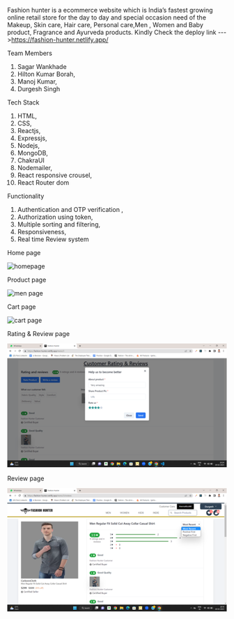 Fashion hunter is a ecommerce website which is India’s fastest growing online retail store for the day to day and special occasion need of the Makeup, Skin care, Hair care, Personal care,Men , Women and Baby product, Fragrance and Ayurveda products.  Kindly Check the deploy link --->https://fashion-hunter.netlify.app/

Team Members 

1. Sagar Wankhade
2. Hilton Kumar Borah,
3. Manoj Kumar,
4. Durgesh Singh

Tech Stack 

1. HTML,
2. CSS,
3. Reactjs,
4. Expressjs,
5. Nodejs,
6. MongoDB,
7. ChakraUI
8. Nodemailer,
9. React responsive crousel,
10. React Router dom 

Functionality

1. Authentication and OTP verification ,
2. Authorization using token,
3. Multiple sorting and filtering,
4. Responsiveness,
5. Real time Review system


Home page

![homepage](https://user-images.githubusercontent.com/103739534/213977598-77bc9179-7295-4ccd-a16e-75d01773cb89.png)

Product page

![men page](https://user-images.githubusercontent.com/103739534/213977590-3e47ddcc-a443-4bb7-91f8-06bf63918ad8.png)

Cart page

![cart page](https://user-images.githubusercontent.com/103739534/213977584-0fbafd79-7b1d-422e-8de5-50d2c8b11d5f.png) 

Rating & Review page

![rating review page](https://github.com/Durgesh9871/ReadmeImages/blob/main/Fashion_Hunter/Screenshot%20(118).png?raw=true) 

Review page

![review page](https://github.com/Durgesh9871/ReadmeImages/blob/main/Fashion_Hunter/Screenshot%20(117).png?raw=true) 
